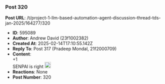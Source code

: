 ### Post 320
**Post URL**: /t/project-1-llm-based-automation-agent-discussion-thread-tds-jan-2025/164277/320
- **ID**: 595089
- **Author**: Andrew David (23f1002382)
- **Created At**: 2025-02-14T17:10:55.142Z
- **Reply To**: Post 317 (Pradeep Mondal, 21f2000709)
- **Content**:  
  +1<br>
SENPAI is right <img src="https://emoji.discourse-cdn.com/google/innocent.png?v=12" title=":innocent:" class="emoji" alt=":innocent:" loading="lazy" width="20" height="20">
- **Reactions**: None
- **Post Number**: 320

